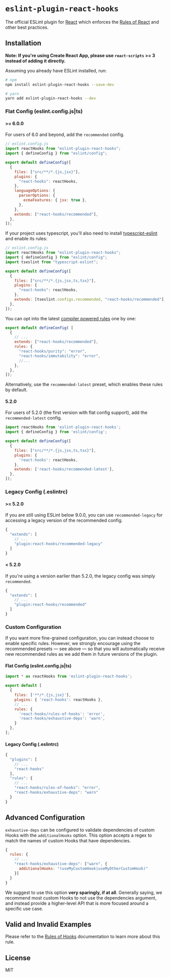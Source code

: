 # `eslint-plugin-react-hooks`

The official ESLint plugin for [React](https://react.dev) which enforces the [Rules of React](https://react.dev/reference/eslint-plugin-react-hooks) and other best practices.

## Installation

**Note: If you're using Create React App, please use `react-scripts` >= 3 instead of adding it directly.**

Assuming you already have ESLint installed, run:

```sh
# npm
npm install eslint-plugin-react-hooks --save-dev

# yarn
yarn add eslint-plugin-react-hooks --dev
```

### Flat Config (eslint.config.js|ts)

#### >= 6.0.0

For users of 6.0 and beyond, add the `recommended` config.

```js
// eslint.config.js
import reactHooks from "eslint-plugin-react-hooks";
import { defineConfig } from "eslint/config";

export default defineConfig([
  {
    files: ["src/**/*.{js,jsx}"],
    plugins: {
      "react-hooks": reactHooks,
    },
    languageOptions: {
      parserOptions: {
        ecmaFeatures: { jsx: true },
      },
    },
    extends: ["react-hooks/recommended"],
  },
]);
```

If your project uses typescript, you'll also need to install [typescript-eslint](https://typescript-eslint.io) and enable its rules:

```js
// eslint.config.js
import reactHooks from "eslint-plugin-react-hooks";
import { defineConfig } from "eslint/config";
import tseslint from "typescript-eslint";

export default defineConfig([
  {
    files: ["src/**/*.{js,jsx,ts,tsx}"],
    plugins: {
      "react-hooks": reactHooks,
    },
    extends: [tseslint.configs.recommended, "react-hooks/recommended"],
  },
]);
```

You can opt into the latest [compiler powered rules](https://react.dev/reference/eslint-plugin-react-hooks#additional-rules) one by one:

```js
export default defineConfig( [
  {
    // ...
    extends: ["react-hooks/recommended"],
    rules: {
      "react-hooks/purity": "error",
      "react-hooks/immutability": "error",
      //...
    },
  },
]);

```
Alternatively, use the `recommended-latest` preset, which enables these rules by default.

#### 5.2.0

For users of 5.2.0 (the first version with flat config support), add the `recommended-latest` config.

```js
import reactHooks from 'eslint-plugin-react-hooks';
import { defineConfig } from 'eslint/config';

export default defineConfig([
  {
    files: ["src/**/*.{js,jsx,ts,tsx}"],
    plugins: {
      'react-hooks': reactHooks,
    },
    extends: ['react-hooks/recommended-latest'],
  },
]);
```

### Legacy Config (.eslintrc)

#### >= 5.2.0

If you are still using ESLint below 9.0.0, you can use `recommended-legacy` for accessing a legacy version of the recommended config.

```js
{
  "extends": [
    // ...
    "plugin:react-hooks/recommended-legacy"
  ]
}
```

#### < 5.2.0

If you're using a version earlier than 5.2.0, the legacy config was simply `recommended`.

```js
{
  "extends": [
    // ...
    "plugin:react-hooks/recommended"
  ]
}
```

### Custom Configuration

If you want more fine-grained configuration, you can instead choose to enable specific rules. However, we strongly encourage using the recommended presets — see above — so that you will automatically receive new recommended rules as we add them in future versions of the plugin.

#### Flat Config (eslint.config.js|ts)

```js
import * as reactHooks from 'eslint-plugin-react-hooks';

export default [
  {
    files: ['**/*.{js,jsx}'],
    plugins: { 'react-hooks': reactHooks },
    // ...
    rules: {
      'react-hooks/rules-of-hooks': 'error',
      'react-hooks/exhaustive-deps': 'warn',
    }
  },
];
```

#### Legacy Config (.eslintrc)
```js
{
  "plugins": [
    // ...
    "react-hooks"
  ],
  "rules": {
    // ...
    "react-hooks/rules-of-hooks": "error",
    "react-hooks/exhaustive-deps": "warn"
  }
}
```

## Advanced Configuration

`exhaustive-deps` can be configured to validate dependencies of custom Hooks with the `additionalHooks` option.
This option accepts a regex to match the names of custom Hooks that have dependencies.

```js
{
  rules: {
    // ...
    "react-hooks/exhaustive-deps": ["warn", {
      additionalHooks: "(useMyCustomHook|useMyOtherCustomHook)"
    }]
  }
}
```

We suggest to use this option **very sparingly, if at all**. Generally saying, we recommend most custom Hooks to not use the dependencies argument, and instead provide a higher-level API that is more focused around a specific use case.

## Valid and Invalid Examples

Please refer to the [Rules of Hooks](https://react.dev/reference/rules/rules-of-hooks) documentation to learn more about this rule.

## License

MIT
